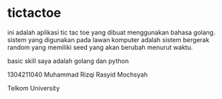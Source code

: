# tictactoe

ini adalah aplikasi tic tac toe yang dibuat menggunakan bahasa golang. sistem yang digunakan pada lawan komputer adalah sistem bergerak random yang memiliki seed yang akan berubah menurut waktu.

basic skill saya adalah golang dan python

1304211040 Muhammad Rizqi Rasyid Mochsyah

Telkom University
